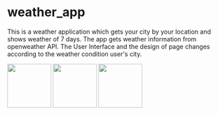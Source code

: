 # weather_app

This is a weather application which gets your city by your location and shows weather of 7 days. The app gets weather information from openweather API.
The User Interface and the design of page changes according to the weather condition user's city.

<p float="left">
  <img src="screenshots/Clear.png" width="100" />
  <img src="screenshots/Snowy.png" width="100" /> 
  <img src="screenshots/Rainy.png" width="100" />
</p>
